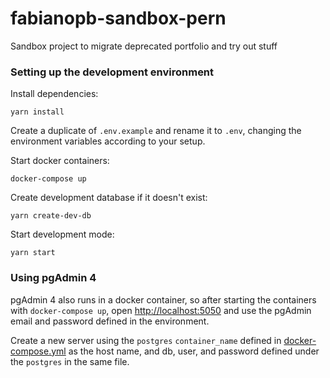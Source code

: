 # fabianopb-sandbox-pern
Sandbox project to migrate deprecated portfolio and try out stuff


### Setting up the development environment

Install dependencies:
```
yarn install
```

Create a duplicate of `.env.example` and rename it to `.env`, changing the environment variables according to your setup.

Start docker containers:
```
docker-compose up
```

Create development database if it doesn't exist:
```
yarn create-dev-db
```

Start development mode:
```
yarn start
```

### Using pgAdmin 4

pgAdmin 4 also runs in a docker container, so after starting the containers with `docker-compose up`, open [http://localhost:5050](http://localhost:5050) and use the pgAdmin email and password defined in the environment.

Create a new server using the `postgres` `container_name` defined in [docker-compose.yml](./docker-compose.yml) as the host name, and db, user, and password defined under the `postgres` in the same file.
